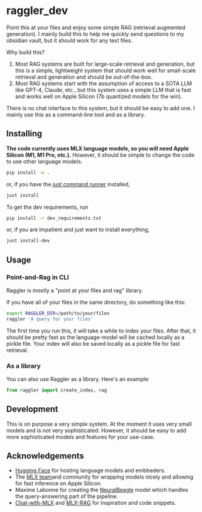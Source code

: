 # raggler_dev

Point this at your files and enjoy some simple RAG (retrieval augmented generation). I mainly build this to help me quickly send questions to my obsidian vault, but it should work for any text files.

Why build this?

1. Most RAG systems are built for large-scale retrieval and generation, but this is a simple, lightweight system that should work well for small-scale retrieval and generation and should be out-of-the-box.
2. Most RAG systems start with the assumption of access to a SOTA LLM like GPT-4, Claude, etc., but this system uses a simple LLM that is fast and works well on Apple Silicon (7b quantized models for the win).

There is no chat interface to this system, but it should be easy to add one. I mainly use this as a command-line tool and as a library.

## Installing

**The code currently uses MLX language models, so you will need Apple Silicon (M1, M1 Pro, etc.).** However, it should be simple to change the code to use other language models.

```bash
pip install -e . 
```

or, if you have the [*just* command runner](https://github.com/casey/just) installed,

```bash
just install
```

To get the dev requirements, run

```bash
pip install -r dev_requirements.txt
```

or, if you are impatient and just want to install everything,

```bash
just install-dev
```

## Usage

### Point-and-Rag in CLI

Raggler is mostly a "point at your files and rag" library.

If you have all of your files in the same directory, do something like this:

```bash
export RAGGLER_DIR=/path/to/your/files
raggler 'A query for your files'
```

The first time you run this, it will take a while to index your files. After that, it should be pretty fast as the language-model will be cached locally as a pickle file. Your index will also be saved locally as a pickle file for fast retrieval.

### As a library

You can also use Raggler as a library. Here's an example:

```python
from raggler import create_index, rag 
```

## Development

This is on purpose a very simple system. At the moment it uses very small models and is not very sophisticated. However, it should be easy to add more sophisticated models and features for your use-case.

## Acknowledgements

- [Hugging Face](https://huggingface.co/) for hosting language models and embbeders.
- The [MLX team](https://github.com/ml-explore/mlx)and community for wrapping models nicely and allowing for fast inference on Apple Silicon.
- Maxime Labonne for creating the [NeuralBeagle](https://huggingface.co/mlabonne/NeuralBeagle14-7B) model which handles the query-answering part of the pipeline.
- [Chat-with-MLX](https://github.com/qnguyen3/chat-with-mlx) and [MLX-RAG](https://github.com/vegaluisjose/mlx-rag) for inspiration and code snippets.
